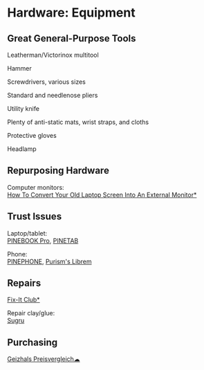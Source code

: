 # Hardware: Equipment

## Great General-Purpose Tools

Leatherman/Victorinox multitool

Hammer

Screwdrivers, various sizes

Standard and needlenose pliers

Utility knife

Plenty of anti-static mats, wrist straps, and cloths

Protective gloves

Headlamp

## Repurposing Hardware

Computer monitors:  
[How To Convert Your Old Laptop Screen Into An External Monitor*](https://www.slashdigit.com/convert-old-laptop-screen-external-monitor/)

## Trust Issues

Laptop/tablet:  
[PINEBOOK Pro](https://www.pine64.org/pinebook-pro/),
[PINETAB](https://www.pine64.org/pinetab/)

Phone:  
[PINEPHONE](https://www.pine64.org/pinephone/),
[Purism's Librem](https://puri.sm/products/librem-5/)

## Repairs

[Fix-It Club*](https://fixitclub.com/)

Repair clay/glue:  
[Sugru](https://sugru.com/)

## Purchasing

[Geizhals Preisvergleich☁](https://geizhals.eu/)
